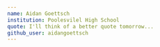 ```yaml
---
name: Aidan Goettsch
institution: Poolesvilel High School
quote: I'll think of a better quote tomorrow...
github_user: aidangoettsch
---
```

